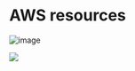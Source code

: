 # AWS resources

![image](https://github.com/kaihendry/hello-javascript/assets/765871/dafa0a25-dc07-4048-ba76-83715e17fc04)

<img src="https://s.natalian.org/2023-11-23/aws-resources.png">

